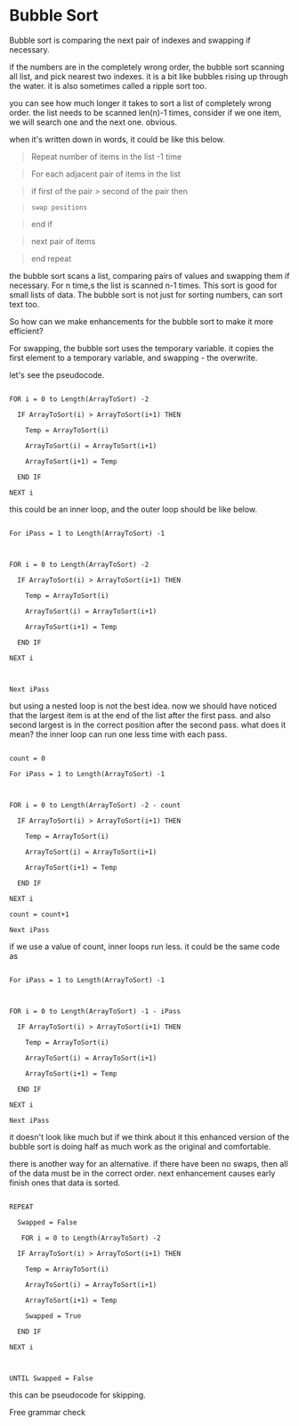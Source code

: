 
# Bubble Sort



Bubble sort is comparing the next pair of indexes and swapping if necessary.



if the numbers are in the completely wrong order, the bubble sort scanning all list, and pick nearest two indexes. it is a bit like bubbles rising up through the water. it is also sometimes called a ripple sort too.



you can see how much longer it takes to sort a list of completely wrong order. the list needs to be scanned len(n)-1 times, consider if we one item, we will search one and the next one. obvious.



when it's written down in words, it could be like this below.



>  Repeat number of items in the list -1 time

> For each adjacent pair of items in the list

>   if first of the pair > second of the pair then

>     swap positions

>   end if

>  next pair of items

>  end repeat



the bubble sort scans a list, comparing pairs of values and swapping them if necessary. For n time,s the list is scanned n-1 times. This sort is good for small lists of data. The bubble sort is not just for sorting numbers, can sort text too.



So how can we make enhancements for the bubble sort to make it more efficient?



For swapping, the bubble sort uses the temporary variable. it copies the first element to a temporary variable, and swapping  - the overwrite.



let's see the pseudocode.



```

FOR i = 0 to Length(ArrayToSort) -2

  IF ArrayToSort(i) > ArrayToSort(i+1) THEN

    Temp = ArrayToSort(i)

    ArrayToSort(i) = ArrayToSort(i+1)

    ArrayToSort(i+1) = Temp

  END IF

NEXT i

```



this could be an inner loop, and the outer loop should be like below.



```

For iPass = 1 to Length(ArrayToSort) -1



FOR i = 0 to Length(ArrayToSort) -2

  IF ArrayToSort(i) > ArrayToSort(i+1) THEN

    Temp = ArrayToSort(i)

    ArrayToSort(i) = ArrayToSort(i+1)

    ArrayToSort(i+1) = Temp

  END IF

NEXT i



Next iPass

```



but using a nested loop is not the best idea. now we should have noticed that the largest item is at the end of the list after the first pass. and also second largest is in the correct position after the second pass. what does it mean? the inner loop can run one less time with each pass.



```

count = 0

For iPass = 1 to Length(ArrayToSort) -1



FOR i = 0 to Length(ArrayToSort) -2 - count

  IF ArrayToSort(i) > ArrayToSort(i+1) THEN

    Temp = ArrayToSort(i)

    ArrayToSort(i) = ArrayToSort(i+1)

    ArrayToSort(i+1) = Temp

  END IF

NEXT i

count = count+1

Next iPass

```



if we use a value of count, inner loops run less. it could be the same code as



```

For iPass = 1 to Length(ArrayToSort) -1



FOR i = 0 to Length(ArrayToSort) -1 - iPass

  IF ArrayToSort(i) > ArrayToSort(i+1) THEN

    Temp = ArrayToSort(i)

    ArrayToSort(i) = ArrayToSort(i+1)

    ArrayToSort(i+1) = Temp

  END IF

NEXT i

Next iPass

```



it doesn't look like much but if we think about it this enhanced version of the bubble sort is doing half as much work as the original and comfortable.



there is another way for an alternative. if there have been no swaps, then all of the data must be in the correct order. next enhancement causes early finish ones that data is sorted.



```

REPEAT

  Swapped = False

   FOR i = 0 to Length(ArrayToSort) -2

  IF ArrayToSort(i) > ArrayToSort(i+1) THEN

    Temp = ArrayToSort(i)

    ArrayToSort(i) = ArrayToSort(i+1)

    ArrayToSort(i+1) = Temp

    Swapped = True

  END IF

NEXT i



UNTIL Swapped = False

```



this can be pseudocode for skipping.

Free grammar check
